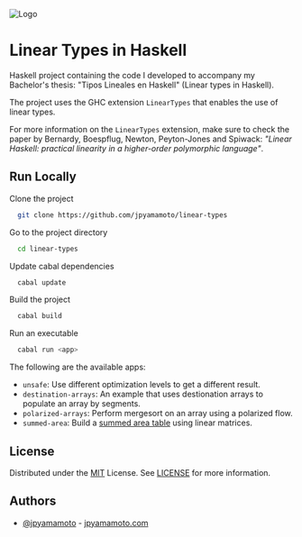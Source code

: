 ![Logo](image.png)

# Linear Types in Haskell

Haskell project containing the code I developed to accompany my Bachelor's thesis: "Tipos Lineales en Haskell" (Linear types in Haskell).

The project uses the GHC extension `LinearTypes` that enables the use of linear types.

For more information on the `LinearTypes` extension, make sure to check the paper by Bernardy, Boespflug, Newton, Peyton-Jones and Spiwack: _"Linear Haskell: practical linearity in a higher-order polymorphic language"_.

## Run Locally

Clone the project

```bash
  git clone https://github.com/jpyamamoto/linear-types
```

Go to the project directory

```bash
  cd linear-types
```

Update cabal dependencies

```bash
  cabal update
```

Build the project

```bash
  cabal build
```

Run an executable

```bash
  cabal run <app>
```

The following are the available apps:

- `unsafe`: Use different optimization levels to get a different result.
- `destination-arrays`: An example that uses destionation arrays to populate an array by segments.
- `polarized-arrays`: Perform mergesort on an array using a polarized flow.
- `summed-area`: Build a [summed area table](https://en.wikipedia.org/wiki/Summed-area_table) using linear matrices.

## License

Distributed under the [MIT](https://choosealicense.com/licenses/mit/) License. See [LICENSE](LICENSE) for more information.

## Authors

- [@jpyamamoto](https://www.github.com/jpyamamoto) - [jpyamamoto.com](https://jpyamamoto.com/)
